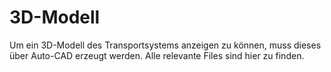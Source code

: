 # 3D-Modell 

Um ein 3D-Modell des Transportsystems anzeigen zu können, muss dieses über Auto-CAD erzeugt werden. Alle relevante Files sind hier zu finden. 
 
